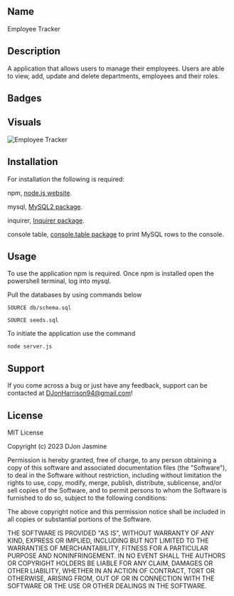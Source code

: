## Name

Employee Tracker

## Description

A application that allows users to manage their employees. Users are able to view, add, update and delete departments, employees and their roles.

## Badges




## Visuals

![Employee Tracker]()


## Installation

For installation the following is required:

npm, [node.js website](https://nodejs.org/en/).

mysql, [MySQL2 package](https://www.npmjs.com/package/mysql2).

inquirer, [Inquirer package](https://www.npmjs.com/package/inquirer/v/8.2.4). 

console table, [console.table package](https://www.npmjs.com/package/console.table) to print MySQL rows to the console.

## Usage

To use the application npm is required. Once npm is installed open the powershell terminal, log into mysql. 

Pull the databases by using commands below

```
SOURCE db/schema.sql
```
```
SOURCE seeds.sql
```

To initiate the application use the command 

```
node server.js
```

## Support

If you come across a bug or just have any feedback, support can be contacted at DJonHarrison94@gmail.com!


## License

MIT License

Copyright (c) 2023 DJon Jasmine

Permission is hereby granted, free of charge, to any person obtaining a copy
of this software and associated documentation files (the "Software"), to deal
in the Software without restriction, including without limitation the rights
to use, copy, modify, merge, publish, distribute, sublicense, and/or sell
copies of the Software, and to permit persons to whom the Software is
furnished to do so, subject to the following conditions:

The above copyright notice and this permission notice shall be included in all
copies or substantial portions of the Software.

THE SOFTWARE IS PROVIDED "AS IS", WITHOUT WARRANTY OF ANY KIND, EXPRESS OR
IMPLIED, INCLUDING BUT NOT LIMITED TO THE WARRANTIES OF MERCHANTABILITY,
FITNESS FOR A PARTICULAR PURPOSE AND NONINFRINGEMENT. IN NO EVENT SHALL THE
AUTHORS OR COPYRIGHT HOLDERS BE LIABLE FOR ANY CLAIM, DAMAGES OR OTHER
LIABILITY, WHETHER IN AN ACTION OF CONTRACT, TORT OR OTHERWISE, ARISING FROM,
OUT OF OR IN CONNECTION WITH THE SOFTWARE OR THE USE OR OTHER DEALINGS IN THE
SOFTWARE.